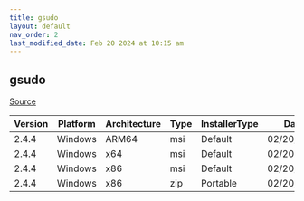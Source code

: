 ```yaml
---
title: gsudo
layout: default
nav_order: 2
last_modified_date: Feb 20 2024 at 10:15 am
---
```


## gsudo

[Source](https://gerardog.github.io/gsudo)

| Version | Platform | Architecture | Type | InstallerType | Date       | Size     | URI                                                                              |
| ------- | -------- | ------------ | ---- | ------------- | ---------- | -------- | -------------------------------------------------------------------------------- |
| 2.4.4   | Windows  | ARM64        | msi  | Default       | 02/20/2024 | 2342912  | https://github.com/gerardog/gsudo/releases/download/v2.4.4/gsudo.setup.arm64.msi |
| 2.4.4   | Windows  | x64          | msi  | Default       | 02/20/2024 | 2351104  | https://github.com/gerardog/gsudo/releases/download/v2.4.4/gsudo.setup.x64.msi   |
| 2.4.4   | Windows  | x86          | msi  | Default       | 02/20/2024 | 6643712  | https://github.com/gerardog/gsudo/releases/download/v2.4.4/gsudo.setup.x86.msi   |
| 2.4.4   | Windows  | x86          | zip  | Portable      | 02/20/2024 | 12571287 | https://github.com/gerardog/gsudo/releases/download/v2.4.4/gsudo.portable.zip    |
